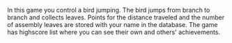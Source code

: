 In this game you control a bird jumping. The bird jumps from branch to branch and collects leaves. Points for the distance traveled and the number of assembly leaves are stored with your name in the database. The game has highscore list where you can see their own and others' achievements.
